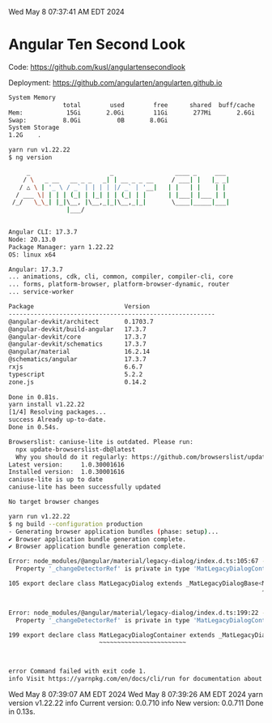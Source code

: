 Wed May  8 07:37:41 AM EDT 2024

# Angular Ten Second Look

Code: https://github.com/kusl/angulartensecondlook

Deployment: https://github.com/angularten/angularten.github.io

```bash
System Memory
               total        used        free      shared  buff/cache   available
Mem:            15Gi       2.0Gi        11Gi       277Mi       2.6Gi        13Gi
Swap:          8.0Gi          0B       8.0Gi
System Storage
1.2G	.
```
```bash
yarn run v1.22.22
$ ng version

     _                      _                 ____ _     ___
    / \   _ __   __ _ _   _| | __ _ _ __     / ___| |   |_ _|
   / △ \ | '_ \ / _` | | | | |/ _` | '__|   | |   | |    | |
  / ___ \| | | | (_| | |_| | | (_| | |      | |___| |___ | |
 /_/   \_\_| |_|\__, |\__,_|_|\__,_|_|       \____|_____|___|
                |___/
    

Angular CLI: 17.3.7
Node: 20.13.0
Package Manager: yarn 1.22.22
OS: linux x64

Angular: 17.3.7
... animations, cdk, cli, common, compiler, compiler-cli, core
... forms, platform-browser, platform-browser-dynamic, router
... service-worker

Package                         Version
---------------------------------------------------------
@angular-devkit/architect       0.1703.7
@angular-devkit/build-angular   17.3.7
@angular-devkit/core            17.3.7
@angular-devkit/schematics      17.3.7
@angular/material               16.2.14
@schematics/angular             17.3.7
rxjs                            6.6.7
typescript                      5.2.2
zone.js                         0.14.2
    
Done in 0.81s.
yarn install v1.22.22
[1/4] Resolving packages...
success Already up-to-date.
Done in 0.54s.
```
```bash
Browserslist: caniuse-lite is outdated. Please run:
  npx update-browserslist-db@latest
  Why you should do it regularly: https://github.com/browserslist/update-db#readme
Latest version:     1.0.30001616
Installed version:  1.0.30001616
caniuse-lite is up to date
caniuse-lite has been successfully updated

No target browser changes
```
```bash
yarn run v1.22.22
$ ng build --configuration production
- Generating browser application bundles (phase: setup)...
✔ Browser application bundle generation complete.
✔ Browser application bundle generation complete.

Error: node_modules/@angular/material/legacy-dialog/index.d.ts:105:67 - error TS2344: Type 'MatLegacyDialogContainer' does not satisfy the constraint '_MatDialogContainerBase'.
  Property '_changeDetectorRef' is private in type 'MatLegacyDialogContainer' but not in type '_MatDialogContainerBase'.

105 export declare class MatLegacyDialog extends _MatLegacyDialogBase<MatLegacyDialogContainer> {
                                                                      ~~~~~~~~~~~~~~~~~~~~~~~~


Error: node_modules/@angular/material/legacy-dialog/index.d.ts:199:22 - error TS2415: Class 'MatLegacyDialogContainer' incorrectly extends base class '_MatDialogContainerBase'.
  Property '_changeDetectorRef' is private in type 'MatLegacyDialogContainer' but not in type '_MatDialogContainerBase'.

199 export declare class MatLegacyDialogContainer extends _MatLegacyDialogContainerBase {
                         ~~~~~~~~~~~~~~~~~~~~~~~~



error Command failed with exit code 1.
info Visit https://yarnpkg.com/en/docs/cli/run for documentation about this command.
```
Wed May  8 07:39:07 AM EDT 2024
Wed May  8 07:39:26 AM EDT 2024
yarn version v1.22.22
info Current version: 0.0.710
info New version: 0.0.711
Done in 0.13s.

